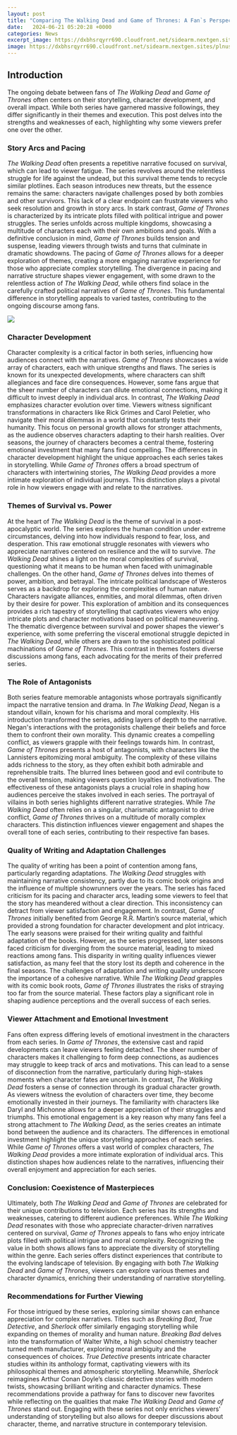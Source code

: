 ```yaml
---
layout: post
title: "Comparing The Walking Dead and Game of Thrones: A Fan`s Perspective"
date:   2024-06-21 05:20:28 +0000
categories: News
excerpt_image: https://dxbhsrqyrr690.cloudfront.net/sidearm.nextgen.sites/plnusealions.com/images/responsive_2023/default_image.png
image: https://dxbhsrqyrr690.cloudfront.net/sidearm.nextgen.sites/plnusealions.com/images/responsive_2023/default_image.png
---
```


## Introduction
The ongoing debate between fans of *The Walking Dead* and *Game of Thrones* often centers on their storytelling, character development, and overall impact. While both series have garnered massive followings, they differ significantly in their themes and execution. This post delves into the strengths and weaknesses of each, highlighting why some viewers prefer one over the other.
### Story Arcs and Pacing
*The Walking Dead* often presents a repetitive narrative focused on survival, which can lead to viewer fatigue. The series revolves around the relentless struggle for life against the undead, but this survival theme tends to recycle similar plotlines. Each season introduces new threats, but the essence remains the same: characters navigate challenges posed by both zombies and other survivors. This lack of a clear endpoint can frustrate viewers who seek resolution and growth in story arcs.
In stark contrast, *Game of Thrones* is characterized by its intricate plots filled with political intrigue and power struggles. The series unfolds across multiple kingdoms, showcasing a multitude of characters each with their own ambitions and goals. With a definitive conclusion in mind, *Game of Thrones* builds tension and suspense, leading viewers through twists and turns that culminate in dramatic showdowns. The pacing of *Game of Thrones* allows for a deeper exploration of themes, creating a more engaging narrative experience for those who appreciate complex storytelling.
The divergence in pacing and narrative structure shapes viewer engagement, with some drawn to the relentless action of *The Walking Dead*, while others find solace in the carefully crafted political narratives of *Game of Thrones*. This fundamental difference in storytelling appeals to varied tastes, contributing to the ongoing discourse among fans.

![](https://dxbhsrqyrr690.cloudfront.net/sidearm.nextgen.sites/plnusealions.com/images/responsive_2023/default_image.png)
### Character Development
Character complexity is a critical factor in both series, influencing how audiences connect with the narratives. *Game of Thrones* showcases a wide array of characters, each with unique strengths and flaws. The series is known for its unexpected developments, where characters can shift allegiances and face dire consequences. However, some fans argue that the sheer number of characters can dilute emotional connections, making it difficult to invest deeply in individual arcs.
In contrast, *The Walking Dead* emphasizes character evolution over time. Viewers witness significant transformations in characters like Rick Grimes and Carol Peletier, who navigate their moral dilemmas in a world that constantly tests their humanity. This focus on personal growth allows for stronger attachments, as the audience observes characters adapting to their harsh realities. Over seasons, the journey of characters becomes a central theme, fostering emotional investment that many fans find compelling.
The differences in character development highlight the unique approaches each series takes in storytelling. While *Game of Thrones* offers a broad spectrum of characters with intertwining stories, *The Walking Dead* provides a more intimate exploration of individual journeys. This distinction plays a pivotal role in how viewers engage with and relate to the narratives.
### Themes of Survival vs. Power
At the heart of *The Walking Dead* is the theme of survival in a post-apocalyptic world. The series explores the human condition under extreme circumstances, delving into how individuals respond to fear, loss, and desperation. This raw emotional struggle resonates with viewers who appreciate narratives centered on resilience and the will to survive. *The Walking Dead* shines a light on the moral complexities of survival, questioning what it means to be human when faced with unimaginable challenges.
On the other hand, *Game of Thrones* delves into themes of power, ambition, and betrayal. The intricate political landscape of Westeros serves as a backdrop for exploring the complexities of human nature. Characters navigate alliances, enmities, and moral dilemmas, often driven by their desire for power. This exploration of ambition and its consequences provides a rich tapestry of storytelling that captivates viewers who enjoy intricate plots and character motivations based on political maneuvering.
The thematic divergence between survival and power shapes the viewer's experience, with some preferring the visceral emotional struggle depicted in *The Walking Dead*, while others are drawn to the sophisticated political machinations of *Game of Thrones*. This contrast in themes fosters diverse discussions among fans, each advocating for the merits of their preferred series.
### The Role of Antagonists
Both series feature memorable antagonists whose portrayals significantly impact the narrative tension and drama. In *The Walking Dead*, Negan is a standout villain, known for his charisma and moral complexity. His introduction transformed the series, adding layers of depth to the narrative. Negan's interactions with the protagonists challenge their beliefs and force them to confront their own morality. This dynamic creates a compelling conflict, as viewers grapple with their feelings towards him.
In contrast, *Game of Thrones* presents a host of antagonists, with characters like the Lannisters epitomizing moral ambiguity. The complexity of these villains adds richness to the story, as they often exhibit both admirable and reprehensible traits. The blurred lines between good and evil contribute to the overall tension, making viewers question loyalties and motivations. The effectiveness of these antagonists plays a crucial role in shaping how audiences perceive the stakes involved in each series.
The portrayal of villains in both series highlights different narrative strategies. While *The Walking Dead* often relies on a singular, charismatic antagonist to drive conflict, *Game of Thrones* thrives on a multitude of morally complex characters. This distinction influences viewer engagement and shapes the overall tone of each series, contributing to their respective fan bases.
### Quality of Writing and Adaptation Challenges
The quality of writing has been a point of contention among fans, particularly regarding adaptations. *The Walking Dead* struggles with maintaining narrative consistency, partly due to its comic book origins and the influence of multiple showrunners over the years. The series has faced criticism for its pacing and character arcs, leading some viewers to feel that the story has meandered without a clear direction. This inconsistency can detract from viewer satisfaction and engagement.
In contrast, *Game of Thrones* initially benefited from George R.R. Martin’s source material, which provided a strong foundation for character development and plot intricacy. The early seasons were praised for their writing quality and faithful adaptation of the books. However, as the series progressed, later seasons faced criticism for diverging from the source material, leading to mixed reactions among fans. This disparity in writing quality influences viewer satisfaction, as many feel that the story lost its depth and coherence in the final seasons.
The challenges of adaptation and writing quality underscore the importance of a cohesive narrative. While *The Walking Dead* grapples with its comic book roots, *Game of Thrones* illustrates the risks of straying too far from the source material. These factors play a significant role in shaping audience perceptions and the overall success of each series.
### Viewer Attachment and Emotional Investment
Fans often express differing levels of emotional investment in the characters from each series. In *Game of Thrones*, the extensive cast and rapid developments can leave viewers feeling detached. The sheer number of characters makes it challenging to form deep connections, as audiences may struggle to keep track of arcs and motivations. This can lead to a sense of disconnection from the narrative, particularly during high-stakes moments when character fates are uncertain.
In contrast, *The Walking Dead* fosters a sense of connection through its gradual character growth. As viewers witness the evolution of characters over time, they become emotionally invested in their journeys. The familiarity with characters like Daryl and Michonne allows for a deeper appreciation of their struggles and triumphs. This emotional engagement is a key reason why many fans feel a strong attachment to *The Walking Dead*, as the series creates an intimate bond between the audience and its characters.
The differences in emotional investment highlight the unique storytelling approaches of each series. While *Game of Thrones* offers a vast world of complex characters, *The Walking Dead* provides a more intimate exploration of individual arcs. This distinction shapes how audiences relate to the narratives, influencing their overall enjoyment and appreciation for each series.
### Conclusion: Coexistence of Masterpieces
Ultimately, both *The Walking Dead* and *Game of Thrones* are celebrated for their unique contributions to television. Each series has its strengths and weaknesses, catering to different audience preferences. While *The Walking Dead* resonates with those who appreciate character-driven narratives centered on survival, *Game of Thrones* appeals to fans who enjoy intricate plots filled with political intrigue and moral complexity.
Recognizing the value in both shows allows fans to appreciate the diversity of storytelling within the genre. Each series offers distinct experiences that contribute to the evolving landscape of television. By engaging with both *The Walking Dead* and *Game of Thrones*, viewers can explore various themes and character dynamics, enriching their understanding of narrative storytelling.
### Recommendations for Further Viewing
For those intrigued by these series, exploring similar shows can enhance appreciation for complex narratives. Titles such as *Breaking Bad*, *True Detective*, and *Sherlock* offer similarly engaging storytelling while expanding on themes of morality and human nature. 
*Breaking Bad* delves into the transformation of Walter White, a high school chemistry teacher turned meth manufacturer, exploring moral ambiguity and the consequences of choices. *True Detective* presents intricate character studies within its anthology format, captivating viewers with its philosophical themes and atmospheric storytelling. Meanwhile, *Sherlock* reimagines Arthur Conan Doyle’s classic detective stories with modern twists, showcasing brilliant writing and character dynamics.
These recommendations provide a pathway for fans to discover new favorites while reflecting on the qualities that make *The Walking Dead* and *Game of Thrones* stand out. Engaging with these series not only enriches viewers' understanding of storytelling but also allows for deeper discussions about character, theme, and narrative structure in contemporary television.